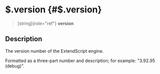 \$.version {#$.version}
==========

> [string]{role="ref"} **version**

Description
-----------

The version number of the ExtendScript engine.

Formatted as a three-part number and description; for example: \"3.92.95
(debug)\".
